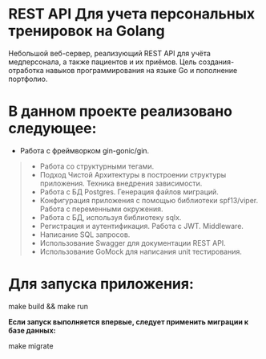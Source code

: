 # **REST API Для учета персональных тренировок на Golang**
Небольшой веб-сервер, реализующий REST API для учёта медперсонала, а также пациентов и их приёмов. Цель создания- отработка навыков программирования на языке Go и пополнение портфолио.

# **В данном проекте реализовано следующее:**
- Работа с фреймворком gin-gonic/gin.
> - Работа со структурными тегами.
> - Подход Чистой Архитектуры в построении структуры приложения. Техника внедрения зависимости.
> - Работа с БД Postgres. Генерация файлов миграций.
> - Конфигурация приложения с помощью библиотеки spf13/viper. Работа с переменными окружения.
> - Работа с БД, используя библиотеку sqlx.
> - Регистрация и аутентификация. Работа с JWT. Middleware.
> - Написание SQL запросов.
> - Использование Swagger для документации REST API.
> - Использование GoMock для написания unit тестирования.
# **Для запуска приложения:**
make build && make run

**Если запуск выполняется впервые, следует применить миграции к базе данных:**

make migrate
